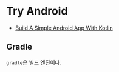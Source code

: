 # Try Android

- [Build A Simple Android App With Kotlin](https://www.youtube.com/watch?v=BBWyXo-3JGQ)

## Gradle

`gradle`은 빌드 엔진이다.
